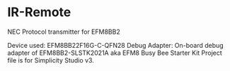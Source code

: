 # IR-Remote
NEC Protocol transmitter for EFM8BB2

Device used: EFM8BB22F16G-C-QFN28
Debug Adapter: On-board debug adapter of EFM8BB2-SLSTK2021A aka EFM8 Busy Bee Starter Kit
Project file is for Simplicity Studio v3.
